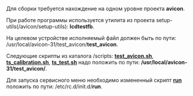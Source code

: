 Для сборки требуется нахождение на одном уровне проекта **avicon**.

При работе программы используется утилита из проекта setup-utils(/avicon/setup-utils): **lcdtestfb**.

На целевом устройстве исполняемый файл должен быть по пути: /usr/local/avicon-31/test_avicon/**test_avicon**. 

Следующие скрипты из каталога /scripts: 
[**test_avicon.sh**](https://bitbucket.org/avionika/cdu_test/downloads/test_avicon.sh), 
[**ts_calibration.sh**](https://bitbucket.org/avionika/cdu_test/downloads/ts_calibration.sh), 
[**ts_test.sh**](https://bitbucket.org/avionika/cdu_test/downloads/ts_test.sh) 
надо положить по пути: **/usr/local/avicon-31/test_avicon/**.

Для запуска сервисного меню необходимо измененный скрипт [**run**](https://bitbucket.org/avionika/cdu_test/downloads/run) положить по пути: /etc/rc.d/init.d/**run**.
